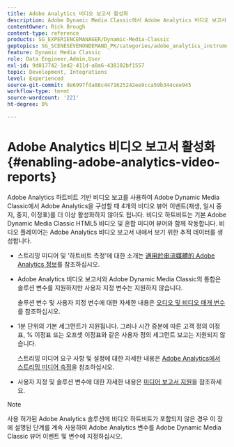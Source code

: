 ```yaml
---
title: Adobe Analytics 비디오 보고서 활성화
description: Adobe Dynamic Media Classic에서 Adobe Analytics 비디오 보고서를 활성화하는 방법을 알아봅니다.
contentOwner: Rick Brough
content-type: reference
products: SG_EXPERIENCEMANAGER/Dynamic-Media-Classic
geptopics: SG_SCENESEVENONDEMAND_PK/categories/adobe_analytics_instrumentation_kit
feature: Dynamic Media Classic
role: Data Engineer,Admin,User
exl-id: 9d017742-1ed2-411d-a8a6-438102bf1557
topic: Development, Integrations
level: Experienced
source-git-commit: de6997fda88c4471625242ee9cca59b344cee945
workflow-type: tm+mt
source-wordcount: '221'
ht-degree: 0%

---
```


# Adobe Analytics 비디오 보고서 활성화{#enabling-adobe-analytics-video-reports}

Adobe Analytics 하트비트 기반 비디오 보고를 사용하여 Adobe Dynamic Media Classic에서 Adobe Analytics을 구성할 때 4개의 비디오 뷰어 이벤트(재생, 일시 중지, 중지, 이정표)를 더 이상 활성화하지 않아도 됩니다. 비디오 하트비트는 기본 Adobe Dynamic Media Classic HTML5 비디오 및 혼합 미디어 뷰어와 함께 작동합니다. 비디오 플레이어는 Adobe Analytics 비디오 보고서 내에서 보기 위한 추적 데이터를 생성합니다.

* 스트리밍 미디어 및 &#39;하트비트 측정&#39;에 대한 소개는 [適用於串流媒體的 Adobe Analytics 정보](https://experienceleague.adobe.com/ko/docs/media-analytics/using/media-overview)를 참조하십시오.

* Adobe Analytics 비디오 보고서와 Adobe Dynamic Media Classic의 통합은 솔루션 변수를 지원하지만 사용자 지정 변수는 지원하지 않습니다.

  솔루션 변수 및 사용자 지정 변수에 대한 자세한 내용은 [오디오 및 비디오 매개 변수](https://experienceleague.adobe.com/ko/docs/media-analytics/using/implementation/variables/audio-video-parameters)를 참조하십시오.

* 1분 단위의 기본 세그먼트가 지원됩니다. 그러나 시간 증분에 따른 고객 정의 이정표, % 이정표 또는 오프셋 이정표와 같은 사용자 정의 세그먼트 보고는 지원되지 않습니다.

  스트리밍 미디어 요구 사항 및 설정에 대한 자세한 내용은 [Adobe Analytics에서 스트리밍 미디어 측정](https://experienceleague.adobe.com/ko/docs/media-analytics/using/media-overview)을 참조하십시오.

* 사용자 지정 및 솔루션 변수에 대한 자세한 내용은 [미디어 보고서 지원](https://experienceleague.adobe.com/ko/docs/media-analytics/using/media-reports/media-reports-enable#media-reports)을 참조하세요.

>[!NOTE]
>
>사용 허가된 Adobe Analytics 솔루션에 비디오 하트비트가 포함되지 않은 경우 이 장에 설명된 단계를 계속 사용하여 Adobe Analytics 변수를 Adobe Dynamic Media Classic 뷰어 이벤트 및 변수에 지정하십시오.
